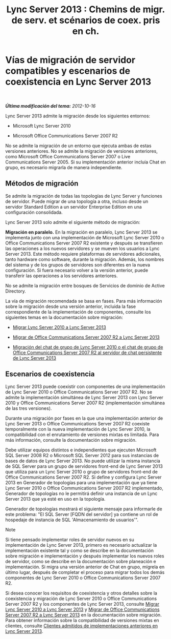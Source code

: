 ﻿---
title: "Lync Server 2013 : Chemins de migr. de serv. et scénarios de coex. pris en ch."
TOCTitle: Vías de migración de servidor compatibles y escenarios de coexistencia
ms:assetid: 2a6a730f-7f80-45f9-9540-3edfdaa265fb
ms:mtpsurl: https://technet.microsoft.com/es-es/library/Gg425764(v=OCS.15)
ms:contentKeyID: 48274754
ms.date: 01/07/2017
mtps_version: v=OCS.15
ms.translationtype: HT
---

# Vías de migración de servidor compatibles y escenarios de coexistencia en Lync Server 2013

 

_**Última modificación del tema:** 2012-10-16_

Lync Server 2013 admite la migración desde los siguientes entornos:

  - Microsoft Lync Server 2010

  - Microsoft Office Communications Server 2007 R2

No se admite la migración de un entorno que ejecuta ambas de estas versiones anteriores. No se admite la migración de versiones anteriores, como Microsoft Office Communications Server 2007 o Live Communications Server 2005. Si su implementación anterior incluía Chat en grupo, es necesario migrarla de manera independiente.

## Métodos de migración

Se admite la migración de todas las topologías de Lync Server y funciones de servidor. Puede migrar de una topología a otra, incluso desde un servidor Standard Edition a un servidor Enterprise Edition en una configuración consolidada.

Lync Server 2013 solo admite el siguiente método de migración:

  **Migración en paralelo.** En la migración en paralelo, Lync Server 2013 se implementa junto con una implementación de Microsoft Lync Server 2010 o Office Communications Server 2007 R2 existente y después se transfieren las operaciones a los nuevos servidores y se mueven los usuarios a Lync Server 2013. Este método requiere plataformas de servidores adicionales, tanto hardware como software, durante la migración. Además, los nombres del sistema y de los grupos de servidores son diferentes en la nueva configuración. Si fuera necesario volver a la versión anterior, puede transferir las operaciones a los servidores anteriores.

No se admite la migración entre bosques de Servicios de dominio de Active Directory.

La vía de migración recomendada se basa en fases. Para más información sobre la migración desde una versión anterior, incluida la fase correspondiente de la implementación de componentes, consulte los siguientes temas en la documentación sobre migración:

  - [Migrar Lync Server 2010 a Lync Server 2013](migration-from-lync-server-2010-to-lync-server-2013.md)

  - [Migrar de Office Communications Server 2007 R2 a Lync Server 2013](migration-from-office-communications-server-2007-r2-to-lync-server-2013.md)

  - [Migración del chat de grupo de Lync Server 2010 o el chat de grupo de Office Communications Server 2007 R2 al servidor de chat persistente de Lync Server 2013](migration-from-lync-server-2010-group-chat-or-office-communications-server-2007-r2-group-chat-to-lync-server-2013-persistent-chat-server.md)

## Escenarios de coexistencia

Lync Server 2013 puede coexistir con componentes de una implementación de Lync Server 2010 o Office Communications Server 2007 R2. No se admite la implementación simultánea de Lync Server 2013 con Lync Server 2010 y Office Communications Server 2007 R2 (implementación simultánea de las tres versiones).

Durante una migración por fases en la que una implementación anterior de Lync Server 2013 o Office Communications Server 2007 R2 coexiste temporalmente con la nueva implementación de Lync Server 2010, la compatibilidad con el enrutamiento de versiones mixtas es limitada. Para más información, consulte la documentación sobre migración.

Debe utilizar equipos distintos e independientes que ejecuten Microsoft SQL Server 2008 R2 o Microsoft SQL Server 2012 para sus instancias de bases de datos de Lync Server 2013. No puede utilizar la misma instancia de SQL Server para un grupo de servidores front-end de Lync Server 2013 que utiliza para un Lync Server 2010 o grupo de servidores front-end de Office Communications Server 2007 R2. Si define y configura Lync Server 2013 en Generador de topologías para una implementación que ya tiene Lync Server 2010 o Office Communications Server 2007 R2 implementado, Generador de topologías no le permitirá definir una instancia de un Lync Server 2013 que ya esté en uso en la topología.

Generador de topologías mostrará el siguiente mensaje para informarle de este problema: "El SQL Server \[FQDN del servidor\] ya contiene un rol de hospedaje de instancia de SQL 'Almacenamiento de usuarios'".


> [!NOTE]
> Si tiene pensado implementar roles de servidor nuevos en su implementación de Lync Server 2013, primero es necesario actualizar la implementación existente tal y como se describe en la documentación sobre migración e implementación y después implementar los nuevos roles de servidor, como se describe en la documentación sobre planeación e implementación. Si migra una versión anterior de Chat en grupo, mígrela en último lugar, después de completar el proceso para migrar todos los demás componentes de Lync Server 2010 o Office Communications Server 2007 R2.



Si desea conocer los requisitos de coexistencia y otros detalles sobre la coexistencia y migración de Lync Server 2010 o Office Communications Server 2007 R2 y los componentes de Lync Server 2013, consulte [Migrar Lync Server 2010 a Lync Server 2013](migration-from-lync-server-2010-to-lync-server-2013.md) y [Migrar de Office Communications Server 2007 R2 a Lync Server 2013](migration-from-office-communications-server-2007-r2-to-lync-server-2013.md) en la documentación sobre migración. Para obtener información sobre la compatibilidad de versiones mixtas en clientes, consulte [Clientes admitidos de implementaciones anteriores en Lync Server 2013](lync-server-2013-supported-clients-from-previous-deployments.md).

